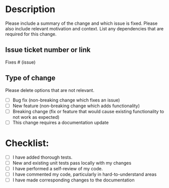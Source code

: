 # Description

Please include a summary of the change and which issue is fixed.
Please also include relevant motivation and context.
List any dependencies that are required for this change.

## Issue ticket number or link

Fixes # (issue)

## Type of change

Please delete options that are not relevant.

- [ ] Bug fix (non-breaking change which fixes an issue)
- [ ] New feature (non-breaking change which adds functionality)
- [ ] Breaking change (fix or feature that would cause existing functionality to not work as expected)
- [ ] This change requires a documentation update

# Checklist:

- [ ] I have added thorough tests.
- [ ] New and existing unit tests pass locally with my changes
- [ ] I have performed a self-review of my code.
- [ ] I have commented my code, particularly in hard-to-understand areas
- [ ] I have made corresponding changes to the documentation
